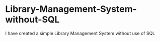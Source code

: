 # Library-Management-System-without-SQL
 I have created a simple Library Management System without use of SQL
